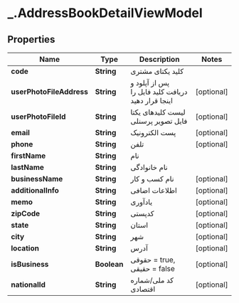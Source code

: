# _.AddressBookDetailViewModel

## Properties
Name | Type | Description | Notes
------------ | ------------- | ------------- | -------------
**code** | **String** | کلید یکتای مشتری | 
**userPhotoFileAddress** | **String** | پس از آپلود و دریافت کلید فایل را اینجا قرار دهید | [optional] 
**userPhotoFileId** | **String** | لیست کلیدهای یکتا فایل تصویر پرسنلی | [optional] 
**email** | **String** | پست الکترونیک | [optional] 
**phone** | **String** | تلفن | [optional] 
**firstName** | **String** | نام | 
**lastName** | **String** | نام خانوادگی | 
**businessName** | **String** | نام کسب و کار | [optional] 
**additionalInfo** | **String** | اطلاعات اضافی | [optional] 
**memo** | **String** | یادآوری | [optional] 
**zipCode** | **String** | کدپستی | [optional] 
**state** | **String** | استان | [optional] 
**city** | **String** | شهر | [optional] 
**location** | **String** | آدرس | [optional] 
**isBusiness** | **Boolean** | حقوقی = true, حقیقی = false | [optional] 
**nationalId** | **String** | کد ملی/شماره اقتصادی | [optional] 


